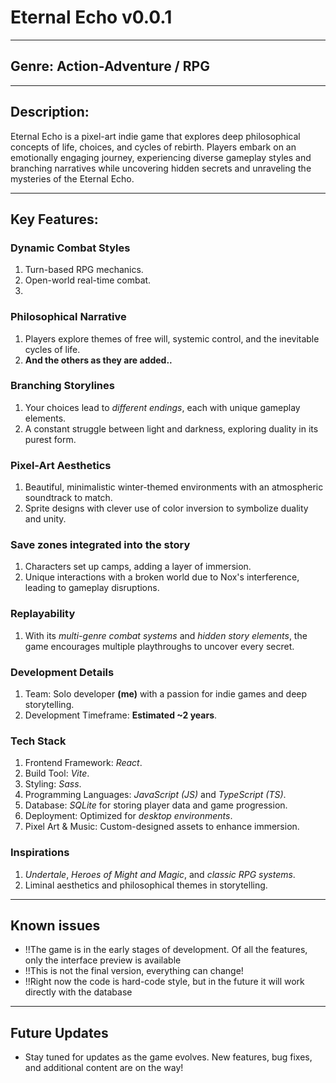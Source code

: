 # **Eternal Echo v0.0.1**

---

## **Genre: Action-Adventure / RPG**

---

## **Description:**
Eternal Echo is a pixel-art indie game that explores deep philosophical concepts of life, choices, and cycles of rebirth. Players embark on an emotionally engaging journey, experiencing diverse gameplay styles and branching narratives while uncovering hidden secrets and unraveling the mysteries of the Eternal Echo.

---

## **Key Features:**
### **Dynamic Combat Styles**
1. Turn-based RPG mechanics.
2. Open-world real-time combat.
3. 

### **Philosophical Narrative**
1. Players explore themes of free will, systemic control, and the inevitable cycles of life.
2. **And the others as they are added..**

### **Branching Storylines**
1. Your choices lead to *different endings*, each with unique gameplay elements.
2. A constant struggle between light and darkness, exploring duality in its purest form.

### **Pixel-Art Aesthetics**
1. Beautiful, minimalistic winter-themed environments with an atmospheric soundtrack to match.
2. Sprite designs with clever use of color inversion to symbolize duality and unity.

### **Save zones integrated into the story** 
1. Characters set up camps, adding a layer of immersion.
2. Unique interactions with a broken world due to Nox's interference, leading to gameplay disruptions.

### **Replayability**
1. With its *multi-genre combat systems* and *hidden story elements*, the game encourages multiple playthroughs to uncover every secret.

### **Development Details**
1. Team: Solo developer **(me)** with a passion for indie games and deep storytelling.
2. Development Timeframe: **Estimated ~2 years**.

### **Tech Stack**
1. Frontend Framework: *React*.
2. Build Tool: *Vite*.
3. Styling: *Sass*.
4. Programming Languages: *JavaScript (JS)* and *TypeScript (TS)*.
5. Database: *SQLite* for storing player data and game progression.
6. Deployment: Optimized for *desktop environments*.
7. Pixel Art & Music: Custom-designed assets to enhance immersion.

### **Inspirations**
1. *Undertale*, *Heroes of Might and Magic*, and *classic RPG systems*.
2. Liminal aesthetics and philosophical themes in storytelling.

---

## **Known issues**
- !!The game is in the early stages of development. Of all the features, only the interface preview is available
- !!This is not the final version, everything can change!
- !!Right now the code is hard-code style, but in the future it will work directly with the database

---

  ## **Future Updates**
- Stay tuned for updates as the game evolves. New features, bug fixes, and additional content are on the way!
